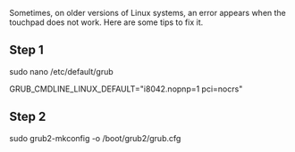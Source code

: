 Sometimes, on older versions of Linux systems, an error appears when the touchpad does not work. Here are some tips to fix it.
## Step 1 
sudo nano /etc/default/grub

GRUB_CMDLINE_LINUX_DEFAULT="i8042.nopnp=1 pci=nocrs"

## Step 2

sudo grub2-mkconfig -o /boot/grub2/grub.cfg
